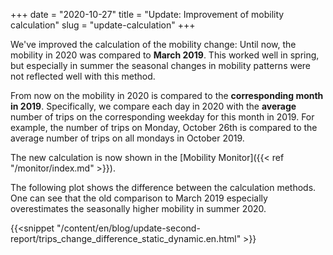 +++
date = "2020-10-27"
title = "Update: Improvement of mobility calculation"
slug = "update-calculation"
+++

We've improved the calculation of the mobility change: Until now, the mobility in 2020 was compared to **March 2019**. This worked well in spring, but especially in summer the seasonal changes in mobility patterns were not reflected well with this method.

From now on the mobility in 2020 is compared to the **corresponding month in 2019**. Specifically, we compare each day in 2020 with the **average** number of trips on the corresponding weekday for this month in 2019. For example, the number of trips on Monday, October 26th is compared to the average number of trips on all mondays in October 2019.

The new calculation is now shown in the [Mobility Monitor]({{< ref "/monitor/index.md" >}}).

The following plot shows the difference between the calculation methods. One can see that the old comparison to March 2019 especially overestimates the seasonally higher mobility in summer 2020.

{{<snippet "/content/en/blog/update-second-report/trips_change_difference_static_dynamic.en.html" >}}
